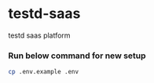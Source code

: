 # testd-saas
testd saas platform

### Run below command for new setup
```sh
cp .env.example .env
```
